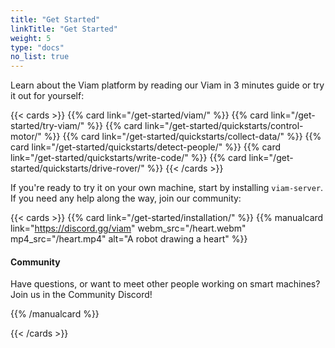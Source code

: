 ```yaml
---
title: "Get Started"
linkTitle: "Get Started"
weight: 5
type: "docs"
no_list: true
---
```


Learn about the Viam platform by reading our Viam in 3 minutes guide or try it out for yourself:

{{< cards >}}
{{% card link="/get-started/viam/" %}}
{{% card link="/get-started/try-viam/" %}}
{{% card link="/get-started/quickstarts/control-motor/" %}}
{{% card link="/get-started/quickstarts/collect-data/" %}}
{{% card link="/get-started/quickstarts/detect-people/" %}}
{{% card link="/get-started/quickstarts/write-code/" %}}
{{% card link="/get-started/quickstarts/drive-rover/" %}}
{{< /cards >}}

If you're ready to try it on your own machine, start by installing `viam-server`.
If you need any help along the way, join our community:

<!-- markdownlint-disable-file MD034 -->

{{< cards >}}
{{% card link="/get-started/installation/" %}}
{{% manualcard link="https://discord.gg/viam" webm_src="/heart.webm" mp4_src="/heart.mp4" alt="A robot drawing a heart" %}}

#### Community

Have questions, or want to meet other people working on smart machines? Join us in the Community Discord!

{{% /manualcard %}}

{{< /cards >}}
